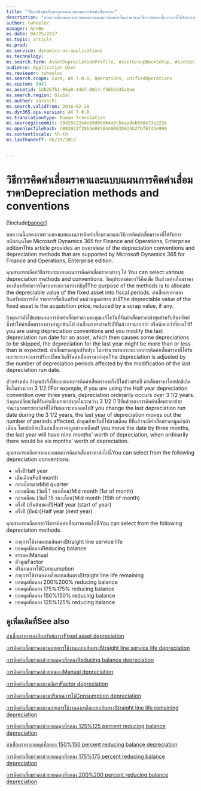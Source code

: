 ```yaml
---
title: "วิธีการคิดค่าเสื่อมราคาและแบบแผนการคิดค่าเสื่อมราคา"
description: "บทความนี้แสดงภาพรวมของแบบแผนการคิดค่าเสื่อมราคาและวิธีการคิดค่าเสื่อมราคาที่ได้รับการสนับสนุนโดย Microsoft Dynamics 365 for Finance and Operations, Enterprise edition"
author: twheeloc
manager: AnnBe
ms.date: 04/25/2017
ms.topic: article
ms.prod: 
ms.service: dynamics-ax-applications
ms.technology: 
ms.search.form: AssetDepreciationProfile, AssetGroupBookSetup, AssetGroupDepBookSetup
audience: Application User
ms.reviewer: twheeloc
ms.search.scope: Core, AX 7.0.0, Operations, UnifiedOperations
ms.custom: 3441
ms.assetid: 1d8267b1-86a8-44bf-8814-f56b5d45a0ae
ms.search.region: Global
ms.author: saraschi
ms.search.validFrom: 2016-02-28
ms.dyn365.ops.version: AX 7.0.0
ms.translationtype: Human Translation
ms.sourcegitcommit: 20d28e22e4e89d0d864a0cbeaadeb568e73e223e
ms.openlocfilehash: d802933f29b3e08704480035925b2fbf6743e996
ms.contentlocale: th-th
ms.lasthandoff: 06/29/2017


---
```


# <a name="depreciation-methods-and-conventions"></a><span data-ttu-id="988fa-103">วิธีการคิดค่าเสื่อมราคาและแบบแผนการคิดค่าเสื่อมราคา</span><span class="sxs-lookup"><span data-stu-id="988fa-103">Depreciation methods and conventions</span></span>

[!include[banner](../includes/banner.md)]


<span data-ttu-id="988fa-104">บทความนี้แสดงภาพรวมของแบบแผนการคิดค่าเสื่อมราคาและวิธีการคิดค่าเสื่อมราคาที่ได้รับการสนับสนุนโดย Microsoft Dynamics 365 for Finance and Operations, Enterprise edition</span><span class="sxs-lookup"><span data-stu-id="988fa-104">This article provides an overview of the depreciation conventions and depreciation methods that are supported by Microsoft Dynamics 365 for Finance and Operations, Enterprise edition.</span></span>

<span data-ttu-id="988fa-105">คุณสามารถเลือกวิธีการและแบบแผนการคิดค่าเสื่อมราคาต่างๆ ได้ </span><span class="sxs-lookup"><span data-stu-id="988fa-105">You can select various depreciation methods and conventions.</span></span> <span data-ttu-id="988fa-106">วัตถุประสงค์ของวิธีคือเพื่อ ปันส่วนค่าเสื่อมราคาของสินทรัพย์ถาวรในรอบระยะเวลาทางบัญชี</span><span class="sxs-lookup"><span data-stu-id="988fa-106">The purpose of the methods is to allocate the depreciable value of the fixed asset into fiscal periods.</span></span> <span data-ttu-id="988fa-107">ค่าเสื่อมราคาของสินทรัพย์ถาวรคือ ราคาการซื้อสินทรัพย์ ลบด้วยมูลค่าซาก ถ้ามี</span><span class="sxs-lookup"><span data-stu-id="988fa-107">The depreciable value of the fixed asset is the acquisition price, reduced by a scrap value, if any.</span></span> 

<span data-ttu-id="988fa-108">ถ้าคุณกำลังใช้แบบแผนการคิดค่าเสื่อมราคา และคุณแก้ไขวันที่รันค่าเสื่อมราคาล่าสุดสำหรับสินทรัพย์ ซึ่งทำให้ค่าเสื่อมราคาบางค่าถูกข้ามไป ค่าเสื่อมราคาสำหรับปีที่แล้วอาจมากกว่า หรือน้อยกว่าที่คาดไว้</span><span class="sxs-lookup"><span data-stu-id="988fa-108">If you are using depreciation conventions and you modify the last depreciation run date for an asset, which then causes some depreciations to be skipped, the depreciation for the last year might be more than or less than is expected.</span></span> <span data-ttu-id="988fa-109">ค่าเสื่อมราคาถูกปรับปรุง โดยจำนวนรอบระยะเวลาการคิดค่าเสื่อมราคาที่ได้รับผลกระทบจากการปรับเปลี่ยนวันที่รันค่าเสื่อมราคาล่าสุด</span><span class="sxs-lookup"><span data-stu-id="988fa-109">The depreciation is adjusted by the number of depreciation periods affected by the modification of the last depreciation run date.</span></span>

<span data-ttu-id="988fa-110">ตัวอย่างเช่น ถ้าคุณกำลังใช้แบบแผนการคิดค่าเสื่อมราคาครึ่งปีในช่วงสามปี ค่าเสื่อมราคาโดยปกติเกิดขึ้นในช่วงเวลา 3 1/2 ปี</span><span class="sxs-lookup"><span data-stu-id="988fa-110">For example, if you are using the Half year depreciation convention over three years, depreciation ordinarily occurs over 3 1/2 years.</span></span> <span data-ttu-id="988fa-111">ถ้าคุณเปลี่ยนวันที่รันค่าเสื่อมราคาล่าสุดในระหว่าง 3 1/2 ปี ปีที่แล้วของการคิดค่าเสื่อมราคาย้ายจำนวนรอบระยะเวลาที่ได้รับผลกระทบออกไป</span><span class="sxs-lookup"><span data-stu-id="988fa-111">If you change the last depreciation run date during the 3 1/2 years, the last year of depreciation moves out the number of periods affected.</span></span> <span data-ttu-id="988fa-112">ถ้าคุณย้ายวันที่ไปสามเดือน ปีที่แล้วจะมีค่าเสื่อมราคามูลค่าเก้าเดือน โดยปกติจะเป็นค่าเสื่อมราคามูลค่าหกเดือน</span><span class="sxs-lookup"><span data-stu-id="988fa-112">If you move the date by three months, the last year will have nine months’ worth of depreciation, when ordinarily there would be six months’ worth of depreciation.</span></span>

<span data-ttu-id="988fa-113">คุณสามารถเลือกจากแบบแผนการคิดค่าเสื่อมราคาต่อไปนี้</span><span class="sxs-lookup"><span data-stu-id="988fa-113">You can select from the following depreciation conventions.</span></span>


-   <span data-ttu-id="988fa-114">ครึ่งปี</span><span class="sxs-lookup"><span data-stu-id="988fa-114">Half year</span></span>
-   <span data-ttu-id="988fa-115">เต็มเดือน</span><span class="sxs-lookup"><span data-stu-id="988fa-115">Full month</span></span>
-   <span data-ttu-id="988fa-116">กลางไตรมาส</span><span class="sxs-lookup"><span data-stu-id="988fa-116">Mid quarter</span></span>
-   <span data-ttu-id="988fa-117">กลางเดือน (วันที่ 1 ของเดือน)</span><span class="sxs-lookup"><span data-stu-id="988fa-117">Mid month (1st of month)</span></span>
-   <span data-ttu-id="988fa-118">กลางเดือน (วันที่ 15 ของเดือน)</span><span class="sxs-lookup"><span data-stu-id="988fa-118">Mid month (15th of month)</span></span>
-   <span data-ttu-id="988fa-119">ครึ่งปี (เริ่มต้นของปี)</span><span class="sxs-lookup"><span data-stu-id="988fa-119">Half year (start of year)</span></span>
-   <span data-ttu-id="988fa-120">ครึ่งปี (ปีหน้า)</span><span class="sxs-lookup"><span data-stu-id="988fa-120">Half year (next year)</span></span>

<span data-ttu-id="988fa-121">คุณสามารถเลือกจากวิธีการคิดค่าเสื่อมราคาต่อไปนี้</span><span class="sxs-lookup"><span data-stu-id="988fa-121">You can select from the following depreciation methods.</span></span>
-   <span data-ttu-id="988fa-122">อายุการใช้งานแบบเส้นตรง</span><span class="sxs-lookup"><span data-stu-id="988fa-122">Straight line service life</span></span>
-   <span data-ttu-id="988fa-123">ยอดดุลที่ลดลง</span><span class="sxs-lookup"><span data-stu-id="988fa-123">Reducing balance</span></span>
-   <span data-ttu-id="988fa-124">ธรรมดา</span><span class="sxs-lookup"><span data-stu-id="988fa-124">Manual</span></span>
-   <span data-ttu-id="988fa-125">ตัวคูณ</span><span class="sxs-lookup"><span data-stu-id="988fa-125">Factor</span></span>
-   <span data-ttu-id="988fa-126">ปริมาณการใช้</span><span class="sxs-lookup"><span data-stu-id="988fa-126">Consumption</span></span>
-   <span data-ttu-id="988fa-127">อายุการใช้งานคงเหลือแบบเส้นตรง</span><span class="sxs-lookup"><span data-stu-id="988fa-127">Straight line life remaining</span></span>
-   <span data-ttu-id="988fa-128">ยอดดุลที่ลดลง 200%</span><span class="sxs-lookup"><span data-stu-id="988fa-128">200% reducing balance</span></span>
-   <span data-ttu-id="988fa-129">ยอดดุลที่ลดลง 175%</span><span class="sxs-lookup"><span data-stu-id="988fa-129">175% reducing balance</span></span>
-   <span data-ttu-id="988fa-130">ยอดดุลที่ลดลง 150%</span><span class="sxs-lookup"><span data-stu-id="988fa-130">150% reducing balance</span></span>
-   <span data-ttu-id="988fa-131">ยอดดุลที่ลดลง 125%</span><span class="sxs-lookup"><span data-stu-id="988fa-131">125% reducing balance</span></span>

 



<a name="see-also"></a><span data-ttu-id="988fa-132">ดูเพิ่มเติมที่</span><span class="sxs-lookup"><span data-stu-id="988fa-132">See also</span></span>
--------

[<span data-ttu-id="988fa-133">ค่าเสื่อมราคาของสินทรัพย์ถาวร</span><span class="sxs-lookup"><span data-stu-id="988fa-133">Fixed asset depreciation</span></span>](fixed-asset-depreciation.md)

[<span data-ttu-id="988fa-134">การคิดค่าเสื่อมราคาตามอายุการใช้งานแบบเส้นตรง</span><span class="sxs-lookup"><span data-stu-id="988fa-134">Straight line service life depreciation</span></span>](Straight-line-service-life-depreciation.md)

[<span data-ttu-id="988fa-135">การคิดค่าเสื่อมราคาด้วยยอดดุลที่ลดลง</span><span class="sxs-lookup"><span data-stu-id="988fa-135">Reducing balance depreciation</span></span>](reduce-balance-depreciation.md)

[<span data-ttu-id="988fa-136">การคิดค่าเสื่อมราคาด้วยตนเอง</span><span class="sxs-lookup"><span data-stu-id="988fa-136">Manual depreciation</span></span>](manual-depreciation.md)

[<span data-ttu-id="988fa-137">การคิดค่าเสื่อมราคาตามอัตรา</span><span class="sxs-lookup"><span data-stu-id="988fa-137">Factor depreciation</span></span>](factor-depreciation.md)

[<span data-ttu-id="988fa-138">การคิดค่าเสื่อมราคาตามปริมาณการใช้</span><span class="sxs-lookup"><span data-stu-id="988fa-138">Consumption depreciation</span></span>](consumption-depreciation.md)

[<span data-ttu-id="988fa-139">การคิดค่าเสื่อมราคาตามอายุการใช้งานคงเหลือแบบเส้นตรง</span><span class="sxs-lookup"><span data-stu-id="988fa-139">Straight line life remaining depreciation</span></span>](straight-line-life-remaining-depreciation.md)

[<span data-ttu-id="988fa-140">การคิดค่าเสื่อมราคาด้วยยอดดุลที่ลดลง 125%</span><span class="sxs-lookup"><span data-stu-id="988fa-140">125 percent reducing balance depreciation</span></span>](125-percent-reducing-balance-depreciation.md)

[<span data-ttu-id="988fa-141">ค่าเสื่อมราคายอดดุลที่ลดลง 150%</span><span class="sxs-lookup"><span data-stu-id="988fa-141">150 percent reducing balance depreciation</span></span>](150-percent-reducing-balance-depreciation.md)

[<span data-ttu-id="988fa-142">การคิดค่าเสื่อมราคาด้วยยอดดุลที่ลดลง 175%</span><span class="sxs-lookup"><span data-stu-id="988fa-142">175 percent reducing balance depreciation</span></span>](175-percent-reducing-balance-depreciation.md)

[<span data-ttu-id="988fa-143">การคิดค่าเสื่อมราคาด้วยยอดดุลที่ลดลง 200%</span><span class="sxs-lookup"><span data-stu-id="988fa-143">200 percent reducing balance depreciation</span></span>](200-percent-reducing-balance-depreciation.md)




